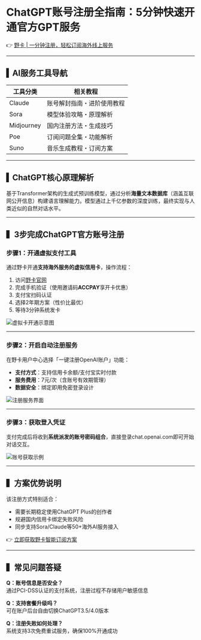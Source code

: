 # ChatGPT账号注册全指南：5分钟快速开通官方GPT服务

👉 [野卡 | 一分钟注册，轻松订阅海外线上服务](https://bbtdd.com/yeka)

---

## ▍AI服务工具导航
| 工具分类   | 相关教程                 |
|------------|--------------------------|
| Claude     | 账号解封指南・进阶使用教程 |
| Sora       | 模型体验攻略・原理解析    |
| Midjourney | 国内注册方法・生成技巧    |
| Poe        | 订阅问题全集・功能解析    |
| Suno       | 音乐生成教程・订阅方案    |

---

## ▍ChatGPT核心原理解析
基于Transformer架构的生成式预训练模型，通过分析**海量文本数据库**（涵盖互联网公开信息）构建语言理解能力。模型通过上千亿参数的深度训练，最终实现与人类近似的自然对话水平。

---

## ▍3步完成ChatGPT官方账号注册

### 步骤1：开通虚拟支付工具
通过野卡开通**支持海外服务的虚拟信用卡**，操作流程：
1. 访问[野卡官网](https://bbtdd.com/yeka)
2. 完成手机验证（使用邀请码**ACCPAY**享开卡优惠）
3. 支付宝扫码认证
4. 选择2年期方案（性价比最优）
5. 等待3分钟系统发卡

![虚拟卡开通示意图](https://bbtdd.com/wp-content/uploads/img/598340074.webp)

---

### 步骤2：开启自动注册服务
在野卡用户中心选择「一键注册OpenAI账户」功能：
- **支付方式**：支持信用卡余额/支付宝实时付款
- **服务费用**：7元/次（含账号有效期管理）
- **数据安全**：绑定即用免密登录设计

![注册服务界面](https://bbtdd.com/wp-content/uploads/img/53232026.webp)

---

### 步骤3：获取登入凭证
支付完成后将收到**系统派发的账号密码组合**，直接登录chat.openai.com即可开始对话交互。

![账号获取示例](https://bbtdd.com/wp-content/uploads/img/7940718062775.webp)

---

## ▍方案优势说明
该注册方式特别适合：
- 需要长期稳定使用ChatGPT Plus的创作者
- 规避国内信用卡绑定失败风险
- 同步支持Sora/Claude等50+海外AI服务接入

👉 [立即获取野卡智能订阅方案](https://bbtdd.com/yeka)

---

## ▍常见问题答疑
**Q：账号信息是否安全？**  
通过PCI-DSS认证的支付系统，注册过程不存储用户敏感信息

**Q：支持套餐升级吗？**  
可在账户后台自由切换ChatGPT3.5/4.0版本

**Q：注册失败如何处理？**  
系统支持3次免费重试服务，确保100%开通成功